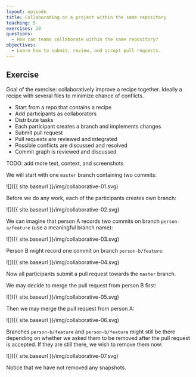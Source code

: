 ```yaml
---
layout: episode
title: Collaborating on a project within the same repository
teaching: 5
exercises: 20
questions:
  - How can teams collaborate within the same repository?
objectives:
  - Learn how to submit, review, and accept pull requests.
---
```


## Exercise

Goal of the exercise: collaboratively improve a recipe together. Ideally a recipe
with several files to minimize chance of conflicts.

- Start from a repo that contains a recipe
- Add participants as collaborators
- Distribute tasks
- Each participant creates a branch and implements changes
- Submit pull request
- Pull requests are reviewed and integrated
- Possible conflicts are discussed and resolved
- Commit graph is reviewed and discussed

TODO: add more text, context, and screenshots

We will start with one `master` branch containing two commits:

![]({{ site.baseurl }}/img/collaborative-01.svg)

Before we do any work, each of the participants creates own branch:

![]({{ site.baseurl }}/img/collaborative-02.svg)

We can imagine that person A records two commits on branch `person-a/feature`
(use a meaningful branch name):

![]({{ site.baseurl }}/img/collaborative-03.svg)

Person B might record one commit on branch `person-b/feature`:

![]({{ site.baseurl }}/img/collaborative-04.svg)

Now all participants submit a pull request towards the `master` branch.

We may decide to merge the pull request from person B first:

![]({{ site.baseurl }}/img/collaborative-05.svg)

Then we may merge the pull request from person A:

![]({{ site.baseurl }}/img/collaborative-06.svg)

Branches `person-b/feature` and `person-b/feature` might still be there depending on whether
we asked them to be removed after the pull request is accepted.
If they are still there, we wish to remove them now:

![]({{ site.baseurl }}/img/collaborative-07.svg)

Notice that we have not removed any snapshots.
